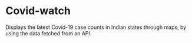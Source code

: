 # Covid-watch
Displays the latest Covid-19 case counts in Indian states through maps, by using the data fetched from an API.
